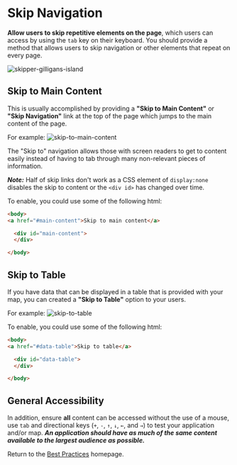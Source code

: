 # Skip Navigation

**Allow users to skip repetitive elements on the page**, which users can access by using the `tab` key on their keyboard. You should provide a method that allows users to skip navigation or other elements that repeat on every page.

![skipper-gilligans-island](http://images4.fanpop.com/image/photos/20600000/Alan-Hale-Jr-as-Skipper-gilligans-island-20605756-380-304.jpg)

## Skip to Main Content
This is usually accomplished by providing a **"Skip to Main Content"** or **"Skip Navigation"** link at the top of the page which jumps to the main content of the page.

For example:
![skip-to-main-content](https://cloud.githubusercontent.com/assets/5023024/10154313/4f89633c-662b-11e5-935b-5e353fe1fb2c.png)

The "Skip to" navigation allows those with screen readers to get to content easily instead of having to tab through many non-relevant pieces of information.

**_Note:_** Half of skip links don't work as a CSS element of `display:none` disables the skip to content or the `<div id>` has changed over time.

To enable, you could use some of the following html:
```html
<body>
<a href="#main-content">Skip to main content</a>

  <div id="main-content">
  </div>

</body>
```

## Skip to Table

If you have data that can be displayed in a table that is provided with your map, you can created a **"Skip to Table"** option to your users.

For example:
![skip-to-table](https://cloud.githubusercontent.com/assets/5023024/10264147/d9f85bda-69c9-11e5-99f1-dc6b3a5b4d71.gif)

To enable, you could use some of the following html:
```html
<body>
<a href="#data-table">Skip to table</a>

  <div id="data-table">
  </div>

</body>
```

## General Accessibility

In addition, ensure **all** content can be accessed without the use of a mouse, use `tab` and directional keys (`+`, `-`, `↑`, `↓`, `←`, and `→`) to test your application and/or map. **_An application should have as much of the same content available to the largest audience as possible._**

Return to the [Best Practices](../BestPractices.md) homepage.
